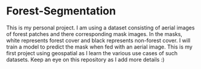 # Forest-Segmentation
This is my personal project. I am using a dataset consisting of aerial images of forest patches and there corresponding mask images. In the masks, white represents forest cover and black represents non-forest cover. I will train a model to predict the mask when fed with an aerial image. This is my first project using geospatial as I learn the various use cases of such datasets. Keep an eye on this repository as I add more details :)
